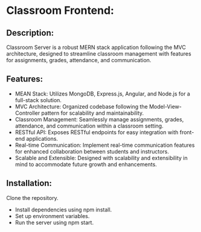 
# Classroom Frontend:

## Description:

Classroom Server is a robust MERN stack application following the MVC architecture, designed to streamline classroom management with features for assignments, grades, attendance, and communication.

## Features:

- MEAN Stack: Utilizes MongoDB, Express.js, Angular, and Node.js for a full-stack solution.
- MVC Architecture: Organized codebase following the Model-View-Controller pattern for scalability and maintainability.
- Classroom Management: Seamlessly manage assignments, grades, attendance, and communication within a classroom setting.
- RESTful API: Exposes RESTful endpoints for easy integration with front-end applications.
- Real-time Communication: Implement real-time communication features for enhanced collaboration between students and instructors.
- Scalable and Extensible: Designed with scalability and extensibility in mind to accommodate future growth and enhancements.

## Installation:

Clone the repository.
- Install dependencies using npm install.
- Set up environment variables.
- Run the server using npm start.
